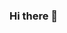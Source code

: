 ### Hi there 👋

<!--
**ManueA/ManueA** is a ✨ _special_ ✨ repository because its `README.md` (this file) appears on your GitHub profile.

Here are some ideas to get you started:

- 🔭  I’m currently working on communication 
- 🌱 I'm a student at SAYNA and currently learning development, although I've never coded in my life 
- 👯 I'm looking to collaborate with anyone interested in digital.
- 🤔 I'm looking for help to master different tools
- 💬 Ask me questions about ...
- 📫 How to reach me: ...
- 😄 Pronouns: ...
- ⚡ Fun fact: ...
-->
